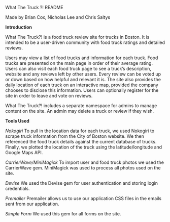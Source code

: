 What The Truck ?! README

Made by Brian Cox, Nicholas Lee and Chris Saltys

**Introduction**

What The Truck?! is a food truck review site for trucks in Boston. It is intended to be a user-driven community with food truck ratings and detailed reviews.

Users may view a list of food trucks and information for each truck. Food trucks are presented on the main page in order of their average rating. Users can also visit each food truck page to see a truck’s description, website and any reviews left by other users. Every review can be voted up or down based on how helpful and relevant it is. The site also provides the daily location of each truck on an interactive map, provided the company chooses to disclose this information. Users can optionally register for the site in order to leave and vote on reviews.

What The Truck?! includes a separate namespace for admins to manage content on the site. An admin may delete a truck or review if they wish.

**Tools Used**

_Nokogiri_
To pull in the location data for each truck, we used Nokogiri to scrape truck information from the City of Boston website. We then referenced the food truck details against the current database of trucks. Finally, we plotted the location of the truck using the latitude/longitude and Google Maps API.

_CarrierWave/MiniMagick_
To import user and food truck photos we used the CarrierWave gem. MiniMagick was used to process all photos used on the site.

_Devise_
We used the Devise gem for user authentication and storing login credentials.

_Premailer_
Premailer allows us to use our application CSS files in the emails sent from our application.

_Simple Form_
We used this gem for all forms on the site.
